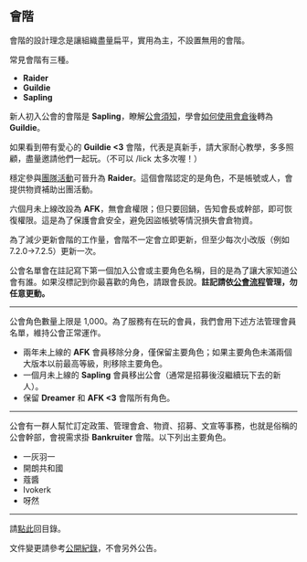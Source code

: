 ## 會階

會階的設計理念是讓組織盡量扁平，實用為主，不設置無用的會階。

常見會階有三種。

- **Raider**
- **Guildie**
- **Sapling**

新人初入公會的會階是 **Sapling**，瞭解[公會須知](guidelines.html)，學會[如何使用會倉後](bank.html)轉為 **Guildie**。

如果看到帶有愛心的 **Guildie <3** 會階，代表是真新手，請大家耐心教學，多多照顧，盡量邀請他們一起玩。（不可以 /lick 太多次喔！）

穩定參與[團隊活動](raid.html)可晉升為 **Raider**。這個會階認定的是角色，不是帳號或人，會提供物資補助出團活動。

六個月未上線改設為 **AFK**，無會倉權限；但只要回鍋，告知會長或幹部，即可恢復權限。這是為了保護會倉安全，避免因盜帳號等情況損失會倉物資。

為了減少更新會階的工作量，會階不一定會立即更新，但至少每次小改版（例如 7.2.0→7.2.5）更新一次。

公會名單會在註記寫下第一個加入公會或主要角色名稱，目的是為了讓大家知道公會有誰。如果沒標記到你最喜歡的角色，請跟會長說。**註記請依[公會流程](recruitment.html)管理，勿任意更動。**

---

公會角色數量上限是 1,000。為了服務有在玩的會員，我們會用下述方法管理會員名單，維持公會正常運作。

- 兩年未上線的 **AFK** 會員移除分身，僅保留主要角色；如果主要角色未滿兩個大版本以前最高等級，則移除主要角色。
- 一個月未上線的 **Sapling** 會員移出公會（通常是招募後沒繼續玩下去的新人）。
- 保留 **Dreamer** 和 **AFK <3** 會階所有角色。

---

公會有一群人幫忙訂定政策、管理會倉、物資、招募、文宣等事務，也就是俗稱的公會幹部，會視需求掛 **Bankruiter** 會階。以下列出主要角色。

- 一灰羽一
- 開朗共和國
- 蔻醬
- Ivokerk
- 呀然

---

請[點此](index.html)回目錄。

文件變更請參考[公開紀錄](https://github.com/badbadweather/badbadweather.github.io/commits/master/ranks.md)，不會另外公告。
